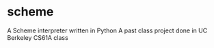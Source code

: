 # scheme
A Scheme interpreter written in Python
A past class project done in UC Berkeley CS61A class
